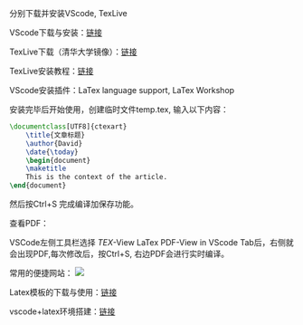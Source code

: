 分别下载并安装VScode, TexLive

VScode下载与安装：[链接](https://code.visualstudio.com/)

TexLive下载（清华大学镜像）：[链接](https://mirrors.tuna.tsinghua.edu.cn/CTAN/systems/texlive/Images/)

TexLive安装教程：[链接](https://www.bilibili.com/video/BV16b411o7gS/?spm_id_from=333.788.recommend_more_video.-1&vd_source=7664b55184fd63da03a03ef6c9be4310)

VScode安装插件：LaTex language support, LaTex Workshop

安装完毕后开始使用，创建临时文件temp.tex, 输入以下内容：

```Latex
\documentclass[UTF8]{ctexart}
    \title{文章标题}
    \author{David}
    \date{\today}
    \begin{document}
    \maketitle
    This is the context of the article.
\end{document}
```

然后按Ctrl+S 完成编译加保存功能。

查看PDF：

VSCode左侧工具栏选择 _TEX_-View LaTex PDF-View in VScode Tab后，右侧就会出现PDF,每次修改后，按Ctrl+S, 右边PDF会进行实时编译。

常用的便捷网站：
![](Pasted%20image%2020231218153656.png)

Latex模板的下载与使用：[链接](https://blog.csdn.net/MacWx/article/details/128414122?ops_request_misc=%257B%2522request%255Fid%2522%253A%2522170288946616800185812016%2522%252C%2522scm%2522%253A%252220140713.130102334.pc%255Fblog.%2522%257D&request_id=170288946616800185812016&biz_id=0&utm_medium=distribute.pc_search_result.none-task-blog-2~blog~first_rank_ecpm_v1~rank_v31_ecpm-1-128414122-null-null.nonecase&utm_term=%E6%A8%A1%E6%9D%BF&spm=1018.2226.3001.4450)

vscode+latex环境搭建：[链接](https://blog.csdn.net/RZLu2000/article/details/122570686)